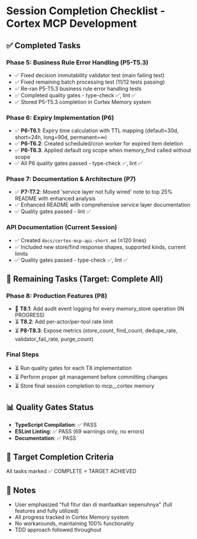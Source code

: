 # Session Completion Checklist - Cortex MCP Development

## ✅ Completed Tasks

### Phase 5: Business Rule Error Handling (P5-T5.3)
- ✅ Fixed decision immutability validator test (main failing test)
- ✅ Fixed remaining batch processing test (11/12 tests passing)
- ✅ Re-ran P5-T5.3 business rule error handling tests
- ✅ Completed quality gates - type-check ✅, lint ✅
- ✅ Stored P5-T5.3 completion in Cortex Memory system

### Phase 6: Expiry Implementation (P6)
- ✅ **P6-T6.1**: Expiry time calculation with TTL mapping (default=30d, short=24h, long=90d, permanent=∞)
- ✅ **P6-T6.2**: Created scheduled/cron worker for expired item deletion
- ✅ **P6-T6.3**: Applied default org scope when memory_find called without scope
- ✅ All P6 quality gates passed - type-check ✅, lint ✅

### Phase 7: Documentation & Architecture (P7)
- ✅ **P7-T7.2**: Moved 'service layer not fully wired' note to top 25% README with enhanced analysis
- ✅ Enhanced README with comprehensive service layer documentation
- ✅ Quality gates passed - lint ✅

### API Documentation (Current Session)
- ✅ Created `docs/cortex-mcp-api-short.md` (≤120 lines)
- ✅ Included new store/find response shapes, supported kinds, current limits
- ✅ Quality gates passed - type-check ✅, lint ✅

## 🔄 Remaining Tasks (Target: Complete All)

### Phase 8: Production Features (P8)
- 🔄 **T8.1**: Add audit event logging for every memory_store operation (IN PROGRESS)
- ⏳ **T8.2**: Add per-actor/per-tool rate limit
- ⏳ **P8-T8.3**: Expose metrics (store_count, find_count, dedupe_rate, validator_fail_rate, purge_count)

### Final Steps
- ⏳ Run quality gates for each T8 implementation
- ⏳ Perform proper git management before committing changes
- ⏳ Store final session completion to mcp__cortex memory

## 📊 Quality Gates Status
- **TypeScript Compilation**: ✅ PASS
- **ESLint Linting**: ✅ PASS (69 warnings only, no errors)
- **Documentation**: ✅ PASS

## 🎯 Target Completion Criteria
All tasks marked ✅ COMPLETE = TARGET ACHIEVED

## 📝 Notes
- User emphasized "full fitur dan di manfaatkan sepenuhnya" (full features and fully utilized)
- All progress tracked in Cortex Memory system
- No workarounds, maintaining 100% functionality
- TDD approach followed throughout